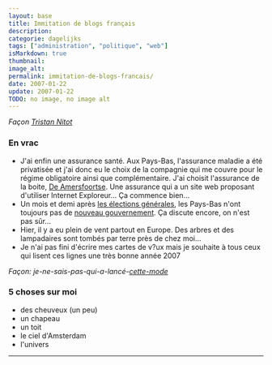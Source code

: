 ```yaml
---
layout: base
title: Immitation de blogs français
description: 
categorie: dagelijks
tags: ["administration", "politique", "web"]
isMarkdown: true
thumbnail: 
image_alt: 
permalink: immitation-de-blogs-francais/
date: 2007-01-22
update: 2007-01-22
TODO: no image, no image alt
---
```




*Façon [Tristan Nitot](http://standblog.org/blog/?q=en+vrac)*
### En vrac
* J'ai enfin une assurance santé. Aux Pays-Bas, l'assurance maladie a été privatisée et j'ai donc eu le choix de la compagnie qui me couvre pour le régime obligatoire ainsi que complémentaire. J'ai choisit l'assurance de la boite, [De Amersfoortse](https://www.amersfoortse.nl/appl/da/internet/intnav.nsf/.SysUnSupportedBrowser?openpage). Une assurance qui a un site web proposant d'utiliser Internet Exploreur... Ça commence bien...
* Un mois et demi après [les élections générales](/apres-les-elections), les Pays-Bas n'ont toujours pas de [nouveau gouvernement](/la-formation-du-gouvernement). Ça discute encore, on n'est pas sûr...
* Hier, il y a eu plein de vent partout en Europe. Des arbres et des lampadaires sont tombés par terre près de chez moi...
* Je n'ai pas fini d'écrire mes cartes de v?ux mais je souhaite à tous ceux qui lisent ces lignes une très bonne année 2007

*Façon: je-ne-sais-pas-qui-a-lancé-[cette-mode](http://www.wikio.fr/search=5+choses+sur+moi)*
### 5 choses sur moi
* des cheuveux (un peu)
* un chapeau
* un toit
* le ciel d'Amsterdam
* l'univers
---